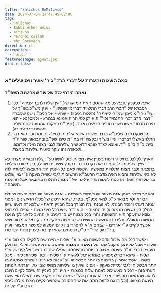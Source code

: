 ```yaml
---
title: "Shlichus BeMitzvos"
date: 2024-07-04T14:47:49+02:00
tags:
  - shlichus
  - Rabbi Asher Weiss
  - mitzvos
  - Yarchei Kallah
  - Ohr Somayach
direction: rtl
categories:
  - Torah
featuredImage: agent.jpg
draft: false
---
```


### כמה השגות והערות על דברי הרה״ג ר׳ אשר וויס שליט״א

#### נאמרו הירחי כלה של אור שמח שנת תשפ״ד

1. איכא לפקפק טובא על מה שהסביר את המושג של ״אין שליח לדבר עבירה״ לפי הסברא של ״דברי הרב דברי התלמיד דברי מי שומעין״ - ועיין מש״כ בש״ך על שו״ע חו״מ סימן שמ״ח סעיף ח׳ (הלכות גניבה) - שהשיג על הסמ״ע שם שסברת ״דברי הרב דברי התלמיד וכו׳״ הוא רק לפי ההוה אמינא בגמרא - ולמסקנא - הוא גזירת הכתוב משום שני כתובים הבאים כאחד. (ונפק״מ במקום שהטעה את השליח לעשות דבר עבירה).
2. מה שנקט הרב שליט״א כדבר פשוט דאיכא שליחות במילה וכדומה וכו׳ הוא דבר התלוי באשלי רברברי ועיין בש״ך ובקצוה״ח בחו״מ סימן שפ״ב ובתבואות שור יו״ד סימן כ״ח ס״ק י״ד. ואיכא לצדד טובא דלא שייך שליחות לגבי מצות מילה וכדומה. ולכאורה זהו עיקר סוגיית שליחות במצות.

האריך לפלפל בחילוקי דעות בעניין איזה מצוות יכול לעשות ע״י שליח ובאיזה מצוות לא שייך שליחות. לבסוף כנראה נקט כדברי הקובץ שיעורים שחילק בין מצוות התלוית בתוצאה ולבין מצות התלויות במעשה. והקשה שאם כל העניין הוא התוצאה לכאורה לזה לא בעי שליחות והביא ראיה מדברי הרשב״א התשובות לגבי עשיית מעקה ע״י גוי (שלאו בר שליחות הוא). אז ניסה לעשות גדר שלישי של ״מצוות התלוית בתוצאה אבל המעשה חשובה״.

והאריך לדבר בענין איזה מצוות יש לעשות בשמחה - ואיזה מצוות יש בהם משום עבודת הבורא ולא מבואר כ״כ למאי נפק״מ. בפרט שהוא חילוק של פללו הראשונים. ומפני עניות דעתי וחוסר הבנתי, לא הבנתי מה הצורך בכל הבניין הזאת - שלכאורה ראינו שיש לחלק בין מעשה המצוה וקיים המצוה - והוא דבר שיש בכל מיני מצות - אפילו בכי האי גוונא שהעיקר היא התוצאות. והרי בכל מצוות יש ב׳ דינים: א) החיוב לדאוג לקיים את המצווה המוטלת עליו ב) והמעשה הנעשית שבה מצוה מתקיימת. רק דאיכא מצוות שאי אפשר לקיים ע״י אחרים - שבהם א״א להפריד בין קיים המצוה למעשה המצווה. ועיין בר״ן על הרי״ף פ״ק דפסחים שהאריך בזה לעניין נוסח הברכות.

ואפשר דכל מה שיכול אדם לעשות מצווה ע״י שליח - היינו שיכול _לקיים_ המצווה ע״י שליח - אבל לא יתכן שיקבל שכר על **מעשה המצווה** שיחשב שהוא עשהו. ואולי זהו חלק מעומק דברי חז״ל שאמרו מצווה בו יותר מבשלוחו. ואפילו שנדבר בציור של קידושין ע״י שליח - שהוא דבר שמפורש בגמרא יכול לעשות ע״י שליח - ובעי שליחות לזה - מכל מקום - אכתי אמרינן במצוות בו יותר מבשלוחו. וצ״ע אם לא היינו אומרים שמצווה בו יותר מבשלוחו לגבי עשיית מעקה - אפילו שאין בו שליחות ממש לגבי גוי. והנראה לעניות דעתי בזה - דכל היכא שיכול למנות שליח במצוות - היינו רק לעניין זה שיכול לקיים חיובו לדאוג שהמצווה תקויים - אבל לא אמרינן שע״י שמנה שליח מקבל שכר כאילו הוא עשה מעשה מצווה. (וכל זה גם לדעת התבואות שור הסובר שאפשר לקיים מצות מילה וכיסוי הדם ע״י שליח).

